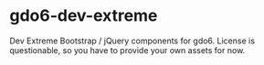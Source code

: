 # gdo6-dev-extreme
Dev Extreme Bootstrap / jQuery components for gdo6. License is questionable, so you have to provide your own assets for now.
